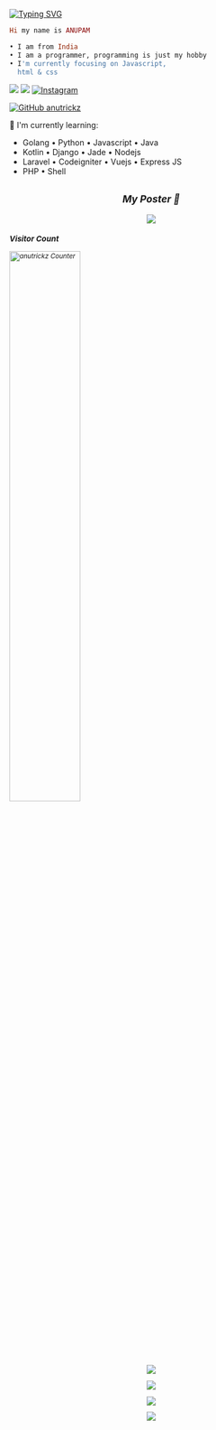 [![Typing SVG](https://readme-typing-svg.herokuapp.com?font=Fira+Code&weight=700&size=30&duration=2000&pause=90&color=2988F7&center=true&vCenter=true&multiline=true&random=false&width=600&height=90&lines=Hello%2C+I+am+a+web+developer;and+web+designer)](https://git.io/typing-svg)



```rb
Hi my name is ANUPAM

• I am from India
• I am a programmer, programming is just my hobby
• I'm currently focusing on Javascript,
  html & css
```

[<img src="https://img.shields.io/badge/Website-anutrickz-blue">](https://anutrickz.blogspot.com/)
[<img src="https://img.shields.io/badge/Email-anutrickz@gmail.com-purple">](mailto:anutrickz@gmail.com)
<a href="https://www.instagram.com/anutrickz" target="_blank"><img src="https://img.shields.io/badge/Instagram-%23E4405F.svg?&style=flat-square&logo=instagram&logoColor=white" alt="Instagram"></a>

[![GitHub anutrickz](https://img.shields.io/github/followers/anutrickz?label=follow&style=social)](https://github.com/anutrickz)

:page_with_curl: I'm currently learning:
- Golang • Python • Javascript • Java
- Kotlin • Django • Jade • Nodejs
- Laravel • Codeigniter • Vuejs • Express JS
- PHP • Shell


<h2 align="center"><i><small>My Poster 👀</h2>
<div align="center">
<img align="center" src="https://cardivo.vercel.app/api?name=Cakra%20YP&description=Hi,%20I%27m%20Anupam%20and%20I%27m%20just%20a%20beginner%20programmer,%20Nice%20to%20meet%20you&image=https://avatars.githubusercontent.com/anutrickz&usqp=CAU&backgroundColor=%23ecf0f1&instagram=@anutrickz&github=anutrickz&pattern=ticTacToe&colorPattern=%23eaeaea&site=https://anutrickz.blogspot.com"/>
</div>

### Visitor Count
<a href="https://hataken.eu.org" target="_blank"><img src="https://count.getloli.com/get/@anutrickz?theme=rule34" width="50%" alt="anutrickz Counter" /></a>

##
   <p align="center">
  <a href="https://github.com/amnutrickz"><img src="https://github-readme-stats.vercel.app/api?username=anutrickz&theme=tokyonight&show_icons=true" /></a>
</p>

<p align="center">
  <a href="https://github.com/anutrickz"><img src="https://github-readme-streak-stats.herokuapp.com?user=anutrickz&theme=tokyonight&hide_border=false&properties=background&border=%239611C5FF" /><a>
</p>
  
<p align="center">
  <a href="https://github.com/anutrickz"><img src="https://github-readme-stats.vercel.app/api/top-langs?username=anutrickz&theme=tokyonight&layout=compact" /></a>
</p>
  
<p align="center">
  <a href="https://github.com/anutrickz"><img src="https://github-profile-trophy.vercel.app/?username=anutrickz&theme=radical&margin-w=20&no-bg=true&no-frame=false" /><a>
</p>
